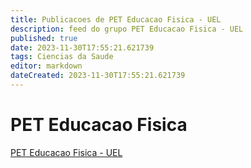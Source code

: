 ```yaml
---
title: Publicacoes de PET Educacao Fisica - UEL
description: feed do grupo PET Educacao Fisica - UEL
published: true
date: 2023-11-30T17:55:21.621739
tags: Ciencias da Saude
editor: markdown
dateCreated: 2023-11-30T17:55:21.621739
---
```


# PET Educacao Fisica
[PET Educacao Fisica - UEL](/grupo/26PETEducacaoFisicaUEL.md)